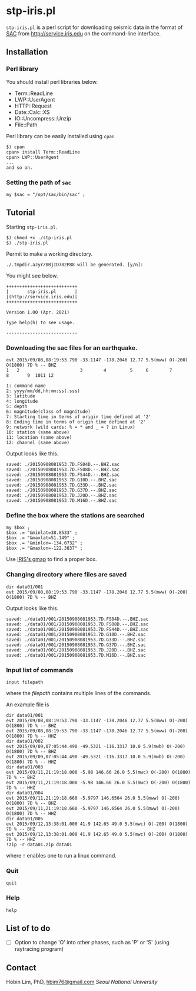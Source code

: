 # stp-iris.pl
`stp-iris.pl` is a perl script for downloading seismic data in the format of [SAC](http://ds.iris.edu/files/sac-manual/) from http://service.iris.edu on the command-line interface.

## Installation
### Perl library
You should install perl libraries below. 

* Term::ReadLine
* LWP::UserAgent
* HTTP::Request
* Date::Calc::XS
* IO::Uncompress::Unzip
* File::Path

Perl library can be easily installed using `cpan`

```
$) cpan
cpan> install Term::ReadLine
cpan> LWP::UserAgent 
...
and so on.
```

### Setting the path of `sac`
```
my $sac = "/opt/sac/bin/sac" ;
```

## Tutorial
Starting `stp-iris.pl`.
```
$) chmod +x ./stp-iris.pl
$) ./stp-iris.pl
```
Permit to make a working directory.
```
./.tmpdir.aJyrZ0RjID782P88 will be generated. [y/n]:
```
You might see below.
```
+++++++++++++++++++++++++++
|       stp-iris.pl       |
|(http://service.iris.edu)|
+++++++++++++++++++++++++++

Version 1.00 (Apr. 2021)

Type help(h) to see usage.

---------------------------
```

### Downloading the sac files for an earthquake.
```
evt 2015/09/08,08:19:53.790 -33.1147 -178.2046 12.77 5.5(mww) O(-200) O(1800) 7D % -- BHZ
1   2                       3        4         5     6        7       8       9  1011 12
```
```
1: command name
2: yyyy/mm/dd,hh:mm:ss(.sss)
3: latitude
4: longitude
5: depth
6: magnitude(class of magnitude)
7: Starting time in terms of origin time defined at '2'
8: Ending time in terms of origin time defined at '2'
9: network (wild cards: % = * and _ = ? in Linux)
10: station (same above)
11: location (same above)
12: channel (same above)
```
Output looks like this.
```
saved: ./20150908081953.7D.FS04D.--.BHZ.sac
saved: ./20150908081953.7D.FS08D.--.BHZ.sac
saved: ./20150908081953.7D.FS44D.--.BHZ.sac
saved: ./20150908081953.7D.G10D.--.BHZ.sac
saved: ./20150908081953.7D.G33D.--.BHZ.sac
saved: ./20150908081953.7D.G37D.--.BHZ.sac
saved: ./20150908081953.7D.J20D.--.BHZ.sac
saved: ./20150908081953.7D.M16D.--.BHZ.sac
```
### Define the box where the stations are searched
```
my $box ;
$box .= "&minlat=38.8533" ;
$box .= "&maxlat=51.149" ;
$box .= "&minlon=-134.0732" ;
$box .= "&maxlon=-122.3837" ;
```
Use [IRIS's gmap](http://ds.iris.edu/gmap) to find a proper box.


### Changing directory where files are saved
```
dir data01/001
evt 2015/09/08,08:19:53.790 -33.1147 -178.2046 12.77 5.5(mww) O(-200) O(1800) 7D % -- BHZ
```
Output looks like this.
```
saved: ./data01/001/20150908081953.7D.FS04D.--.BHZ.sac
saved: ./data01/001/20150908081953.7D.FS08D.--.BHZ.sac
saved: ./data01/001/20150908081953.7D.FS44D.--.BHZ.sac
saved: ./data01/001/20150908081953.7D.G10D.--.BHZ.sac
saved: ./data01/001/20150908081953.7D.G33D.--.BHZ.sac
saved: ./data01/001/20150908081953.7D.G37D.--.BHZ.sac
saved: ./data01/001/20150908081953.7D.J20D.--.BHZ.sac
saved: ./data01/001/20150908081953.7D.M16D.--.BHZ.sac
```

### Input list of commands
```
input filepath
```
where the _filepath_ contains multiple lines of the commands.

An example file is
```
dir data01/001
evt 2015/09/08,08:19:53.790 -33.1147 -178.2046 12.77 5.5(mww) O(-200) O(1800) 7D % -- BHZ
evt 2015/09/08,08:19:53.790 -33.1147 -178.2046 12.77 5.5(mww) O(-200) O(1800) 7D % -- HHZ
dir data01/002
evt 2015/09/09,07:05:44.490 -49.5321 -116.3317 10.0 5.9(mwb) O(-200) O(1800) 7D % -- BHZ
evt 2015/09/09,07:05:44.490 -49.5321 -116.3317 10.0 5.9(mwb) O(-200) O(1800) 7D % -- HHZ
dir data01/003
evt 2015/09/11,21:19:18.000 -5.98 146.66 26.0 5.5(mwc) O(-200) O(1800) 7D % -- BHZ
evt 2015/09/11,21:19:18.000 -5.98 146.66 26.0 5.5(mwc) O(-200) O(1800) 7D % -- HHZ
dir data01/004
evt 2015/09/11,21:19:18.660 -5.9797 146.6564 26.0 5.5(mww) O(-200) O(1800) 7D % -- BHZ
evt 2015/09/11,21:19:18.660 -5.9797 146.6564 26.0 5.5(mww) O(-200) O(1800) 7D % -- HHZ
dir data01/005
evt 2015/09/12,13:38:01.000 41.9 142.65 49.0 5.5(mwc) O(-200) O(1800) 7D % -- BHZ
evt 2015/09/12,13:38:01.000 41.9 142.65 49.0 5.5(mwc) O(-200) O(1800) 7D % -- HHZ
!zip -r data01.zip data01
```
where `!` enables one to run a linux command.

### Quit
```
quit
```

### Help
```
help
```

## List of to do
- [ ] Option to change 'O' into other phases, such as 'P' or 'S' (using raytracing program)

## Contact
Hobin Lim, PhD, hbim76@gmail.com
_Seoul National University_
